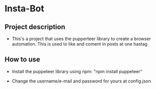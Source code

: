 # Insta-Bot

## Project description 

- This's a project that uses the pupperteer library to create a browser automation. This is used to like and coment in posts at one hastag

## How to use

- Install the puppeteer library using npm: "npm install puppeteer"

- Change the username/e-mail and password for yours at config.json